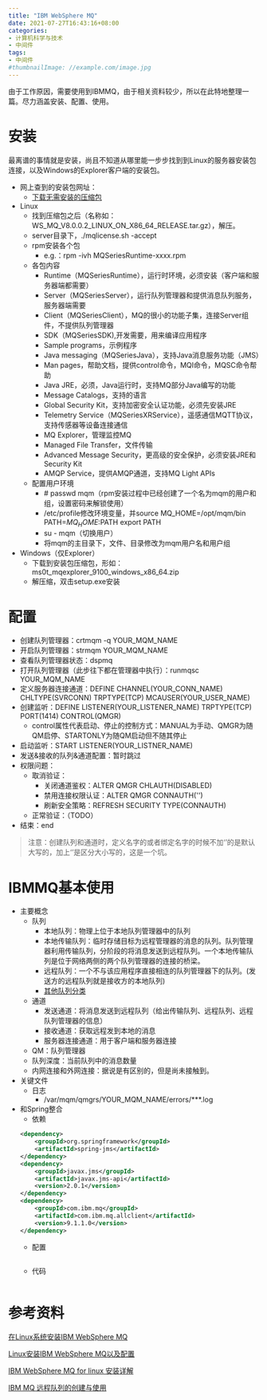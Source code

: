 ```yaml
---
title: "IBM WebSphere MQ"
date: 2021-07-27T16:43:16+08:00
categories:
- 计算机科学与技术
- 中间件
tags:
- 中间件
#thumbnailImage: //example.com/image.jpg
---
```

由于工作原因，需要使用到IBMMQ，由于相关资料较少，所以在此特地整理一篇。尽力涵盖安装、配置、使用。
<!--more-->
# 安装
最离谱的事情就是安装，尚且不知道从哪里能一步步找到到Linux的服务器安装包连接，以及Windows的Explorer客户端的安装包。
- 网上查到的安装包网址：
    - [下载无需安装的压缩包](http://public.dhe.ibm.com/ibmdl/export/pub/software/websphere/messaging/mqadv/)
- Linux
    - 找到压缩包之后（名称如：WS_MQ_V8.0.0.2_LINUX_ON_X86_64_RELEASE.tar.gz），解压。
    - server目录下，./mqlicense.sh -accept
    - rpm安装各个包
        - e.g.：rpm -ivh MQSeriesRuntime-xxxx.rpm
    - 各包内容
        - Runtime（MQSeriesRuntime），运行时环境，必须安装（客户端和服务器端都需要）
        - Server（MQSeriesServer），运行队列管理器和提供消息队列服务，服务器端需要
        - Client（MQSeriesClient），MQ的很小的功能子集，连接Server组件，不提供队列管理器
        - SDK（MQSeriesSDK),开发需要，用来编译应用程序
        - Sample programs，示例程序
        - Java messaging（MQSeriesJava），支持Java消息服务功能（JMS）
        - Man pages，帮助文档，提供control命令，MQI命令，MQSC命令帮助
        - Java JRE，必须，Java运行时，支持MQ部分Java编写的功能
        - Message Catalogs，支持的语言
        - Global Security Kit，支持加密安全认证功能，必须先安装JRE
        - Telemetry Service（MQSeriesXRService），遥感通信MQTT协议，支持传感器等设备连接通信
        - MQ Explorer，管理监控MQ
        - Managed File Transfer，文件传输
        - Advanced Message Security，更高级的安全保护，必须安装JRE和Security Kit
        - AMQP Service，提供AMQP通道，支持MQ Light APIs
    - 配置用户环境
        - \# passwd mqm（rpm安装过程中已经创建了一个名为mqm的用户和组，设置密码来解锁使用）
        - /etc/profile修改环境变量，并source
            MQ_HOME=/opt/mqm/bin
            PATH=$MQ_HOME:$PATH
            export PATH
        - su - mqm（切换用户）
        - 将mqm的主目录下，文件、目录修改为mqm用户名和用户组
- Windows（仅Explorer）
    - 下载到安装包压缩包，形如：ms0t_mqexplorer_9100_windows_x86_64.zip
    - 解压缩，双击setup.exe安装
# 配置
- 创建队列管理器：crtmqm -q YOUR_MQM_NAME
- 开启队列管理器：strmqm YOUR_MQM_NAME
- 查看队列管理器状态：dspmq
- 打开队列管理器（此步往下都在管理器中执行）：runmqsc YOUR_MQM_NAME
- 定义服务器连接通道：DEFINE CHANNEL(YOUR_CONN_NAME) CHLTYPE(SVRCONN) TRPTYPE(TCP) MCAUSER(YOUR_USER_NAME)
- 创建监听：DEFINE LISTENER(YOUR_LISTENER_NAME) TRPTYPE(TCP) PORT(1414) CONTROL(QMGR)
    - control属性代表启动、停止的控制方式：MANUAL为手动、QMGR为随QM启停、STARTONLY为随QM启动但不随其停止
- 启动监听：START LISTENER(YOUR_LISTNER_NAME)
- 发送&接收的队列&通道配置：暂时跳过
- 权限问题：
    - 取消验证：
        - 关闭通道鉴权：ALTER QMGR CHLAUTH(DISABLED)
        - 禁用连接权限认证：ALTER QMGR CONNAUTH('')
        - 刷新安全策略：REFRESH SECURITY TYPE(CONNAUTH)
    - 正常验证：（TODO）
- 结束：end
> 注意：创建队列和通道时，定义名字的或者绑定名字的时候不加‘’的是默认大写的，加上‘’是区分大小写的，这是一个坑。
# IBMMQ基本使用
- 主要概念
    - 队列
        - 本地队列：物理上位于本地队列管理器中的队列
        - 本地传输队列：临时存储目标为远程管理器的消息的队列。队列管理器利用传输队列，分阶段的将消息发送到远程队列。一个本地传输队列是位于网络两侧的两个队列管理器的连接的桥梁。
        - 远程队列：一个不与该应用程序直接相连的队列管理器下的队列。(发送方的远程队列就是接收方的本地队列)
        - [其他队列分类](https://www.cnblogs.com/ealenxie/p/9244776.html)
    - 通道
        - 发送通道：将消息发送到远程队列（给出传输队列、远程队列、远程队列管理器的信息）
        - 接收通道：获取远程发到本地的消息
        - 服务器连接通道：用于客户端和服务器连接
    - QM：队列管理器
    - 队列深度：当前队列中的消息数量
    - 内网连接和外网连接：据说是有区别的，但是尚未接触到。
- 关键文件
    - 日志
        - /var/mqm/qmgrs/YOUR_MQM_NAME/errors/***.log
- 和Spring整合
    - 依赖
    ```xml
    <dependency>
        <groupId>org.springframework</groupId>
        <artifactId>spring-jms</artifactId>
    </dependency>
    <dependency>
        <groupId>javax.jms</groupId>
        <artifactId>javax.jms-api</artifactId>
        <version>2.0.1</version>
    </dependency>
    <dependency>
        <groupId>com.ibm.mq</groupId>
        <artifactId>com.ibm.mq.allclient</artifactId>
        <version>9.1.1.0</version>
    </dependency>
    ```
    - 配置
    ```yml
    ```
    - 代码
    ```java
    ```
    
# 参考资料
[在Linux系统安装IBM WebSphere MQ](https://blog.csdn.net/chengyan0079/article/details/78922889)

[Linux安装IBM WebSphere MQ以及配置](https://blog.csdn.net/weixin_37539417/article/details/93488229)

[IBM WebSphere MQ for linux 安装详解](http://www.shterm.cn/176.html)

[IBM MQ 远程队列的创建与使用](https://blog.csdn.net/ILYPTING/article/details/104749065)